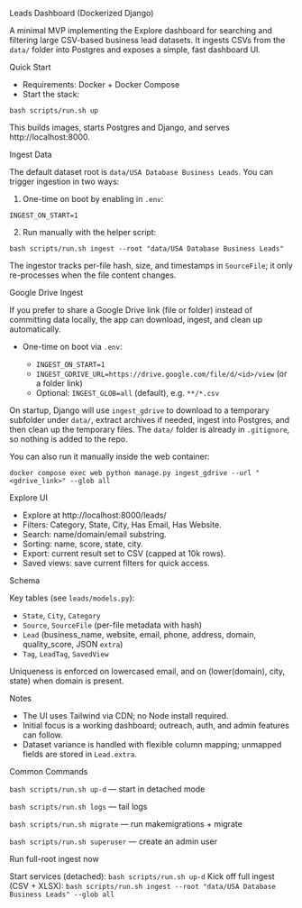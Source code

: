 Leads Dashboard (Dockerized Django)

A minimal MVP implementing the Explore dashboard for searching and filtering large CSV-based business lead datasets. It ingests CSVs from the `data/` folder into Postgres and exposes a simple, fast dashboard UI.

Quick Start

- Requirements: Docker + Docker Compose
- Start the stack:

`bash scripts/run.sh up`

This builds images, starts Postgres and Django, and serves http://localhost:8000.

Ingest Data

The default dataset root is `data/USA Database Business Leads`. You can trigger ingestion in two ways:

1) One-time on boot by enabling in `.env`:

`INGEST_ON_START=1`

2) Run manually with the helper script:

`bash scripts/run.sh ingest --root "data/USA Database Business Leads"`

The ingestor tracks per-file hash, size, and timestamps in `SourceFile`; it only re-processes when the file content changes.

Google Drive Ingest

If you prefer to share a Google Drive link (file or folder) instead of committing data locally, the app can download, ingest, and clean up automatically.

- One-time on boot via `.env`:

  - `INGEST_ON_START=1`
  - `INGEST_GDRIVE_URL=https://drive.google.com/file/d/<id>/view` (or a folder link)
  - Optional: `INGEST_GLOB=all` (default), e.g. `**/*.csv`

On startup, Django will use `ingest_gdrive` to download to a temporary subfolder under `data/`, extract archives if needed, ingest into Postgres, and then clean up the temporary files. The `data/` folder is already in `.gitignore`, so nothing is added to the repo.

You can also run it manually inside the web container:

`docker compose exec web python manage.py ingest_gdrive --url "<gdrive_link>" --glob all`

Explore UI

- Explore at http://localhost:8000/leads/
- Filters: Category, State, City, Has Email, Has Website.
- Search: name/domain/email substring.
- Sorting: name, score, state, city.
- Export: current result set to CSV (capped at 10k rows).
- Saved views: save current filters for quick access.

Schema

Key tables (see `leads/models.py`):
- `State`, `City`, `Category`
- `Source`, `SourceFile` (per-file metadata with hash)
- `Lead` (business_name, website, email, phone, address, domain, quality_score, JSON `extra`)
- `Tag`, `LeadTag`, `SavedView`

Uniqueness is enforced on lowercased email, and on (lower(domain), city, state) when domain is present.

Notes

- The UI uses Tailwind via CDN; no Node install required.
- Initial focus is a working dashboard; outreach, auth, and admin features can follow.
- Dataset variance is handled with flexible column mapping; unmapped fields are stored in `Lead.extra`.

Common Commands

`bash scripts/run.sh up-d` — start in detached mode

`bash scripts/run.sh logs` — tail logs

`bash scripts/run.sh migrate` — run makemigrations + migrate

`bash scripts/run.sh superuser` — create an admin user


Run full-root ingest now

Start services (detached): `bash scripts/run.sh up-d`
Kick off full ingest (CSV + XLSX): `bash scripts/run.sh ingest --root "data/USA Database Business Leads" --glob all`
